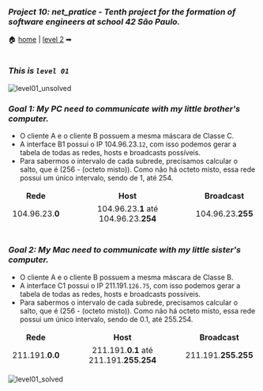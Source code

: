 ### _Project 10: net_pratice - Tenth project for the formation of software engineers at school 42 São Paulo._

🏠 [home](https://github.com/Vinicius-Santoro/42-formation-lvl2-10.net_pratice) | 
[level 2](https://github.com/Vinicius-Santoro/42-formation-lvl2-10.net_pratice/blob/main/readmes/level02.md) ➡

<h1></h1>

### _This is `level 01`_

![level01_unsolved](https://user-images.githubusercontent.com/83036509/200187198-96728260-f044-452a-a4de-aad9741a4bc7.png)


### _Goal 1: My PC need to communicate with my little brother's computer._
-  O cliente A e o cliente B possuem a mesma máscara de Classe C.
- A interface B1 possui o IP 104.96.23.`12`, com isso podemos gerar a tabela de
todas as redes, hosts e broadcasts possíveis.
- Para sabermos o intervalo de cada subrede, precisamos calcular o salto, que é (256 - (octeto misto)). Como não há octeto misto, essa rede possui um único intervalo, sendo de 1, até 254.

<table>
    <thead>
        <tr>
            <td align="center"><strong>Rede</strong></td>
            <td align="center"><strong>Host</strong></td>
            <td align="center"><strong>Broadcast</strong></td>
        </tr>
        <tr>
            <td align="center">104.96.23.<strong>0</strong></td>
            <td align="center">104.96.23.<strong>1</strong> até 104.96.23.<strong>254</strong></td>
            <td align="center">104.96.23.<strong>255</strong></td>
        </tr>
    </thead>
</table>

<h1></h1>

### _Goal 2: My Mac need to communicate with my little sister's computer._
-  O cliente A e o cliente B possuem a mesma máscara de Classe B.
- A interface C1 possui o IP 211.191.`126.75`, com isso podemos gerar a tabela de
todas as redes, hosts e broadcasts possíveis.
- Para sabermos o intervalo de cada subrede, precisamos calcular o salto, que é (256 - (octeto misto)). Como não há octeto misto, essa rede possui um único intervalo, sendo de 0.1, até 255.254.
<table>
    <thead>
        <tr>
            <td align="center"><strong>Rede</strong></td>
            <td align="center"><strong>Host</strong></td>
            <td align="center"><strong>Broadcast</strong></td>
        </tr>
        <tr>
            <td align="center">211.191.<strong>0.0</strong></td>
            <td align="center">211.191.<strong>0.1</strong> até 211.191.<strong>255.254</strong></td>
            <td align="center">211.191.<strong>255.255</strong></td>
        </tr>
    </thead>
</table>

![level01_solved](https://user-images.githubusercontent.com/83036509/200187248-16a74205-b3de-48ef-817b-c772b1eb6e00.png)
